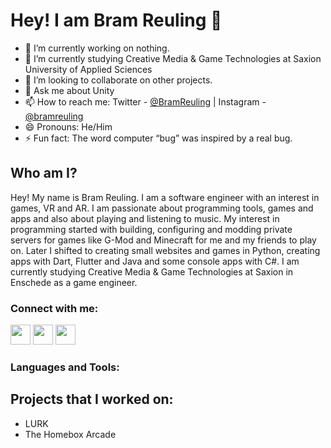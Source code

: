 # Hey! I am Bram Reuling 👋
- 🔭 I’m currently working on nothing.
- 🌱 I’m currently studying Creative Media & Game Technologies at Saxion University of Applied Sciences
- 👯 I’m looking to collaborate on other projects.
- 💬 Ask me about Unity
- 📫 How to reach me: Twitter - [@BramReuling](https://twitter.com/BramReuling) | Instagram - [@bramreuling](https://www.instagram.com/bramreuling/)
- 😄 Pronouns: He/Him
- ⚡ Fun fact: The word computer “bug” was inspired by a real bug.

## Who am I?
Hey! My name is Bram Reuling. I am a software engineer with an interest in games, VR and AR. I am passionate about programming tools, games and apps and also about playing and listening to music. My interest in programming started with building, configuring and modding private servers for games like G-Mod and Minecraft for me and my friends to play on. Later I shifted to creating small websites and games in Python, creating apps with Dart, Flutter and Java and some console apps with C#. I am currently studying Creative Media & Game Technologies at Saxion in Enschede as a game engineer.

### Connect with me:
[<img height="32" width="32" src="https://cdn.jsdelivr.net/npm/simple-icons@v3/icons/linkedin.svg" />](https://www.linkedin.com/in/bram-reuling/)   [<img height="32" width="32" src="https://cdn.jsdelivr.net/npm/simple-icons@v3/icons/instagram.svg" />](https://www.instagram.com/bramreuling/)   [<img height="32" width="32" src="https://cdn.jsdelivr.net/npm/simple-icons@v3/icons/twitter.svg" />](https://twitter.com/BramReuling)

### Languages and Tools:

## Projects that I worked on:
- LURK
- The Homebox Arcade
